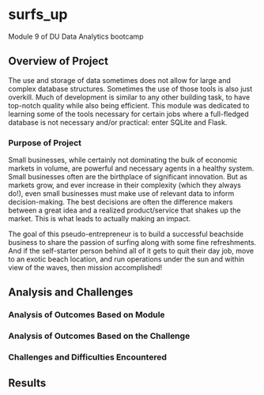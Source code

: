 # surfs_up
Module 9 of DU Data Analytics bootcamp

## Overview of Project
The use and storage of data sometimes does not allow for large and complex database structures. Sometimes the use of those tools is also just overkill. Much of development is similar to any other building task, to have top-notch quality while also being efficient. This module was dedicated to learning some of the tools necessary for certain jobs where a full-fledged database is not necessary and/or practical: enter SQLite and Flask.

### Purpose of Project
Small businesses, while certainly not dominating the bulk of economic markets in volume, are powerful and necessary agents in a healthy system. Small businesses often are the birthplace of significant innovation. But as markets grow, and ever increase in their complexity (which they always do!), even small businesses must make use of relevant data to inform decision-making. The best decisions are often the difference makers between a great idea and a realized product/service that shakes up the market. This is what leads to actually making an impact.

The goal of this pseudo-entrepreneur is to build a successful beachside business to share the passion of surfing along with some fine refreshments. And if the self-starter person behind all of it gets to quit their day job, move to an exotic beach location, and run operations under the sun and within view of the waves, then mission accomplished!

## Analysis and Challenges

### Analysis of Outcomes Based on Module


### Analysis of Outcomes Based on the Challenge


### Challenges and Difficulties Encountered


## Results
